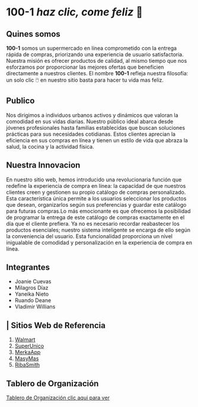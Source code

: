 # 100-1 *haz clic, come feliz* 🛒

## Quines somos
**100-1** somos un supermercado en línea comprometido con la entrega rápida de compras, priorizando una experiencia de usuario satisfactoria. Nuestra misión es ofrecer productos de calidad, al mismo tiempo que nos esforzamos por proporcionar las mejores ofertas que beneficien directamente a nuestros clientes. El nombre **100-1** refleja nuestra filosofía: un solo clic 🖱️ en nuestro sitio basta para hacer tu vida mas feliz.

## Publico
Nos dirigimos a individuos urbanos activos y dinámicos que valoran la comodidad en sus vidas diarias. Nuestro público ideal abarca desde jóvenes profesionales hasta familias establecidas que buscan soluciones prácticas para sus necesidades cotidianas. Estos clientes aprecian la eficiencia en sus compras en línea y tienen un estilo de vida que abraza la salud, la cocina y la actividad física.

## Nuestra Innovacion 
En nuestro sitio web, hemos introducido una revolucionaria función que redefine la experiencia de compra en línea: la capacidad de que nuestros clientes creen y gestionen su propio catálogo de compras personalizado. Esta característica única permite a los usuarios seleccionar los productos que desean, organizarlos según sus preferencias y guardar este catálogo para futuras compras.Lo más emocionante es que ofrecemos la posibilidad de programar la entrega de este catálogo de compras exactamente en el día que el cliente prefiera. Ya no es necesario recordar reabastecer los productos esenciales; nuestro sistema inteligente se encarga de ello según la conveniencia del usuario. Esta funcionalidad proporciona un nivel inigualable de comodidad y personalización en la experiencia de compra en línea.

## Integrantes
- Joanie Cuevas
- Milagros Díaz
- Yaneika Nieto
- Ruando Deane
- Vladimir Willians

## | Sitios Web de Referencia
1. [Walmart](https://www.walmart.com/)
2. [SuperUnico](https://superunico.com/)
3. [MerkaApp](https://www.merkapp.com/)
4. [MasyMas](https://tienda.masymas.com/es)
5. [RibaSmith](https://www.ribasmith.com/)

## Tablero de Organización
[Tablero de Organización clic aqui para ver ](https://padlet.com/vwillians22/100-1-626cre6ut7bg1da7)

